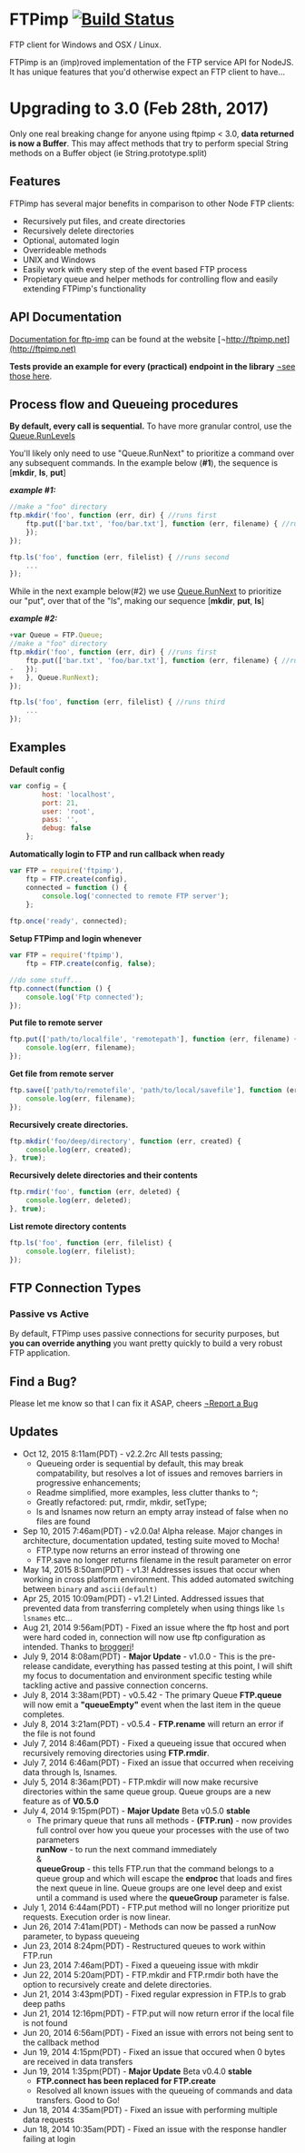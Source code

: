FTPimp [![Build Status](https://travis-ci.org/sparkida/ftpimp.svg?branch=master)](https://travis-ci.org/sparkida/ftpimp)
======

FTP client for Windows and OSX / Linux.

FTPimp is an (imp)roved implementation of the FTP service API for NodeJS. It has unique features that you'd otherwise expect an FTP client to have...


Upgrading to 3.0 (Feb 28th, 2017)
================

Only one real breaking change for anyone using ftpimp < 3.0, **data returned is now a Buffer**. This may affect methods that try to perform special String methods on a Buffer object (ie String.prototype.split)

Features
--------

FTPimp has several major benefits in comparison to other Node FTP clients:
- Recursively put files, and create directories
- Recursively delete directories
- Optional, automated login
- Overrideable methods
- UNIX and Windows
- Easily work with every step of the event based FTP process
- Propietary queue and helper methods for controlling flow and easily extending FTPimp's functionality
  



API Documentation
-----------------

[Documentation for ftp-imp](http://ftpimp.net) can be found at the website [&not;http://ftpimp.net](http://ftpimp.net)

**Tests provide an example for every (practical) endpoint in the library** [&not;see those here](https://github.com/sparkida/ftpimp/blob/master/test/index.js).


Process flow and Queueing procedures
------------------------------------

**By default, every call is sequential.** To have more granular control, use the [Queue.RunLevels](http://ftpimp.net/FTP.Queue.html#.RunLevels)

You'll likely only need to use "Queue.RunNext" to prioritize a command over any subsequent commands. In
the example below (**#1**), the sequence is [**mkdir**, **ls**, **put**]

***example #1:***

```javascript
//make a "foo" directory
ftp.mkdir('foo', function (err, dir) { //runs first
	ftp.put(['bar.txt', 'foo/bar.txt'], function (err, filename) { //runs third
	});
});

ftp.ls('foo', function (err, filelist) { //runs second
	...
});
```


While in the next example below(#2) we use [Queue.RunNext](http://ftpimp.net/FTP.Queueu.html#.RunNext)
to prioritize our "put", over that of the "ls", making our sequence [**mkdir**, **put**, **ls**]

***example #2:***

```javascript
+var Queue = FTP.Queue;
//make a "foo" directory
ftp.mkdir('foo', function (err, dir) { //runs first
	ftp.put(['bar.txt', 'foo/bar.txt'], function (err, filename) { //runs second
-	});
+	}, Queue.RunNext);
});

ftp.ls('foo', function (err, filelist) { //runs third
	...
});
```

Examples
--------

**Default config**

```javascript
var config = {
        host: 'localhost',
        port: 21,
        user: 'root',
        pass: '',
        debug: false
    };
```

**Automatically login to FTP and run callback when ready**

```javascript
var FTP = require('ftpimp'),
    ftp = FTP.create(config),
    connected = function () {
        console.log('connected to remote FTP server');
    };
    
ftp.once('ready', connected);
```

**Setup FTPimp and login whenever**

```javascript
var FTP = require('ftpimp'),
    ftp = FTP.create(config, false);

//do some stuff...
ftp.connect(function () {
    console.log('Ftp connected');
});
```

**Put file to remote server**

```javascript
ftp.put(['path/to/localfile', 'remotepath'], function (err, filename) {
	console.log(err, filename);
});
```

**Get file from remote server**

```javascript
ftp.save(['path/to/remotefile', 'path/to/local/savefile'], function (err, filename) {
	console.log(err, filename);
});
```

**Recursively create directories.**

```javascript
ftp.mkdir('foo/deep/directory', function (err, created) {
	console.log(err, created);
}, true);
```

**Recursively delete directories and their contents**

```javascript
ftp.rmdir('foo', function (err, deleted) {
	console.log(err, deleted);
}, true);
```

**List remote directory contents**

```javascript
ftp.ls('foo', function (err, filelist) {
	console.log(err, filelist);
});
```


FTP Connection Types
--------------------

<h3>Passive vs Active</h3>

By default, FTPimp uses passive connections for security purposes, but **you can override anything** you want pretty quickly to build a very robust FTP application. 




Find a Bug?
-----------

Please let me know so that I can fix it ASAP, cheers 
[&not;Report a Bug](https://github.com/sparkida/ftpimp/issues)




Updates
-------
* Oct 12, 2015 8:11am(PDT) - v2.2.2rc All tests passing;
	- Queueing order is sequential by default, this may break compatability, but resolves a lot of issues and removes barriers in progressive enhancements;	   
	- Readme simplified, more examples, less clutter thanks to ^;
	- Greatly refactored: put, rmdir, mkdir, setType;
	- ls and lsnames now return an empty array instead of false when no files are found
* Sep 10, 2015 7:46am(PDT) - v2.0.0a! Alpha release. Major changes in architecture, documentation updated, testing suite moved to Mocha!
	- FTP.type now returns an error instead of throwing one
	- FTP.save no longer returns filename in the result parameter on error
* May 14, 2015 8:50am(PDT) - v1.3! Addresses issues that occur when working in cross platform environment. This added automated switching between `binary` and `ascii(default)`
* Apr 25, 2015 10:09am(PDT) - v1.2! Linted. Addressed issues that prevented data from transferring completely when using things like `ls` `lsnames` etc...
* Aug 21, 2014 9:56am(PDT) - Fixed an issue where the ftp host and port were hard coded in, connection will now use ftp configuration as intended. Thanks to [broggeri](https://github.com/broggeri)!
* July 9, 2014 8:08am(PDT) - **Major Update** - v1.0.0 - This is the pre-release candidate, everything has passed testing at this point, I will shift my focus to documentation and environment specific testing while tackling active and passive connection concerns. 
* July 8, 2014 3:38am(PDT) - v0.5.42 - The primary Queue **FTP.queue** will now emit a **"queueEmpty"** event when the last item in the queue completes.
* July 8, 2014 3:21am(PDT) - v0.5.4 - **FTP.rename** will return an error if the file is not found
* July 7, 2014 8:46am(PDT) - Fixed a queueing issue that occured when recursively removing directories using **FTP.rmdir**.
* July 7, 2014 6:46am(PDT) - Fixed an issue that occurred when receiving data through ls, lsnames.
* July 5, 2014 8:36am(PDT) - FTP.mkdir will now make recursive directories within the same queue group. Queue groups are a new feature as of **V0.5.0**
* July 4, 2014 9:15pm(PDT) - **Major Update** Beta v0.5.0 **stable**
    - The primary queue that runs all methods - **(FTP.run)** - now provides full control over how you queue your processes with the use of two parameters <br>**runNow** - to run the next command immediately <br>&<br>**queueGroup** - this tells FTP.run that the command belongs to a queue group and which will escape the **endproc** that loads and fires the next queue in line. Queue groups are one level deep and exist until a command is used where the **queueGroup** parameter is false.
* July 1, 2014 6:44am(PDT) - FTP.put method will no longer prioritize put requests. Execution order is now linear.
* Jun 26, 2014 7:41am(PDT) - Methods can now be passed a runNow parameter, to bypass queueing
* Jun 23, 2014 8:24pm(PDT) - Restructured queues to work within FTP.run
* Jun 23, 2014 7:46am(PDT) - Fixed a queueing issue with mkdir
* Jun 22, 2014 5:20am(PDT) - FTP.mkdir and FTP.rmdir both have the option to recursively create and delete directories.
* Jun 21, 2014 3:43pm(PDT) - Fixed regular expression in FTP.ls to grab deep paths
* Jun 21, 2014 12:16pm(PDT) - FTP.put will now return error if the local file is not found
* Jun 20, 2014 6:56am(PDT) - Fixed an issue with errors not being sent to the callback method
* Jun 19, 2014 4:15pm(PDT) - Fixed an issue that occured when 0 bytes are received in data transfers
* Jun 19, 2014 1:35pm(PDT) - **Major Update** Beta v0.4.0 **stable**
    - **FTP.connect has been replaced for FTP.create**
    - Resolved all known issues with the queueing of commands and data transfers. Good to Go!
* Jun 18, 2014 4:35am(PDT) - Fixed an issue with performing multiple data requests
* Jun 18, 2014 10:35am(PDT) - Fixed an issue with the response handler failing at login 

